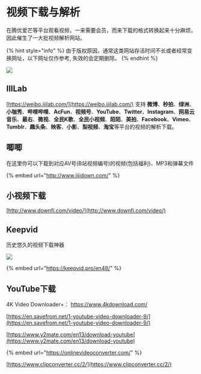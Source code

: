 # 视频下载与解析

在腾优爱芒等平台观看视频，一来需要会员，而来下载的格式转换起来十分麻烦，因此催生了一大批视频解析网站。

{% hint style="info" %}
由于版权原因，通常这类网站存活时间不长或者经常变换网址，以下网址仅作参考, 失效的会定期删除。
{% endhint %}

![](../../../../../.gitbook/assets/ai-qi-yi-teng-xun-shi-pin-you-ku-ge-shi-.png)

## IIILab

[https://weibo.iiilab.com/](https://weibo.iiilab.com/) 支持 **微博**、**秒拍**、**绿洲**、**小咖秀**、**哔哩哔哩**、**AcFun**、**视频号**、**YouTube**、**Twitter**、**Instagram**、**网易云音乐**、**最右**、**微视**、**全民K歌**、**全民小视频**、**陌陌**、**美拍**、**Facebook**、**Vimeo**、**Tumblr**、**趣头条**、**映客**、**小影**、**梨视频**、**淘宝**等平台的视频的解析下载。

## 唧唧

在这里你可以下载到对应AV号\(B站视频编号\)的视频\(包括福利\)、MP3和弹幕文件

{% embed url="http://www.jijidown.com/" %}

## 小视频下载

[http://www.downfi.com/video/](http://www.downfi.com/video/)

## Keepvid

历史悠久的视频下载神器

![](https://i.loli.net/2021/08/10/K3VxD7zjBUsMqcN.png)

{% embed url="https://keepvid.pro/en48/" %}

## YouTube下载

4K Video Downloader+： https://www.4kdownload.com/

[https://en.savefrom.net/1-youtube-video-downloader-9/](https://en.savefrom.net/1-youtube-video-downloader-9/)

[https://www.y2mate.com/en13/download-youtube](https://www.y2mate.com/en13/download-youtube)

{% embed url="https://onlinevideoconverter.com/" %}

[https://www.clipconverter.cc/2/](https://www.clipconverter.cc/2/)

